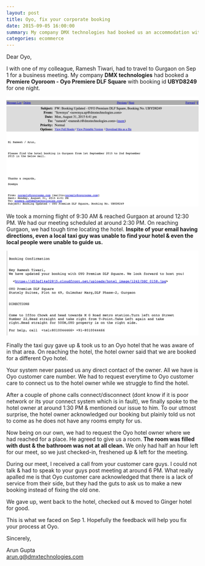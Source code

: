 ```yaml
---
layout: post
title: Oyo, fix your corporate booking
date: 2015-09-05 16:00:00
summary: My company DMX technologies had booked us an accommodation with Oyo Premiere DLF Square. On reaching Gurgaon 3 hours prior to our meeting, the hotel owner refused to give us rooms & we had to find a new hotel. 
categories: ecommerce
---
```


Dear Oyo, 

  I with one of my colleague, Ramesh Tiwari, had to travel to Gurgaon on Sep 1 for a business meeting. My company **DMX technologies** had booked a **Premiere Oyoroom - Oyo Premiere DLF Square** with booking id **UBYD8249** for one night.

![Oyo Booking](/images/oyo-booking-screenshot.png)

 We took a morning flight of 9:30 AM & reached Gurgaon at around 12:30 PM. We had our meeting scheduled at around 2:30 PM. On reaching Gurgaon, we had tough time locating the hotel. **Inspite of your email having directions, even a local taxi guy was unable to find your hotel & even the local people were unable to guide us.**  

 ![Oyo hotel directions](/images/oyo-hotel-direction.png)

 Finally the taxi guy gave up & took us to an Oyo hotel that he was aware of in that area. On reaching the hotel, the hotel owner said that we are booked for a different Oyo hotel. 

 Your system never passed us any direct contact of the owner. All we have is Oyo customer care number. We had to request everytime to Oyo customer care to connect us to the hotel owner while we struggle to find the hotel. 
 
 After a couple of phone calls connect/disconnect (dont know if it is poor network or its your connect system which is in fault), we finally spoke to the hotel owner at around 1:30 PM & mentioned our issue to him. To our utmost surprise, the hotel owner acknowledged our booking but plainly told us not to come as he does not have any rooms empty for us. 

 Now being on our own, we had to request the Oyo hotel owner where we had reached for a place. He agreed to give us a room. **The room was filled with dust & the bathroom was not at all clean.** We only had half an hour left for our meet, so we just checked-in, freshened up & left for the meeting. 

During our meet, I received a call from your customer care guys. I could not talk & had to speak to your guys post meeting at around 6 PM. What really apalled me is that Oyo customer care acknowledged that there is a lack of service from their side, but they had the guts to ask us to make a new booking instead of fixing the old one. 

We gave up, went back to the hotel, checked out & moved to Ginger hotel for good. 

This is what we faced on Sep 1. Hopefully the feedback will help you fix your process at Oyo.

Sincerely,

Arun Gupta<br/>
arun.g@dmxtechnologies.com<br/>
